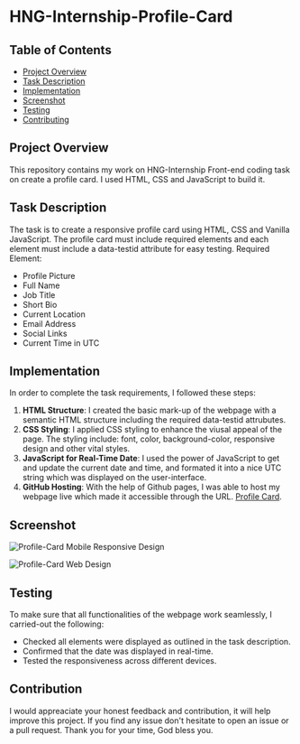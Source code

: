 # HNG-Internship-Profile-Card

## Table of Contents
* [Project Overview](#project-overview)
* [Task Description](#task-description)
* [Implementation](#implementation)
* [Screenshot](#screenshot)
* [Testing](#testing)
* [Contributing](#contributing)
  
## Project Overview
This repository contains my work on HNG-Internship Front-end coding task on create a profile card. I used HTML, CSS and JavaScript to build it.
## Task Description
The task is to create a responsive profile card using HTML, CSS and Vanilla JavaScript. The profile card must include required elements and each element must include a data-testid attribute for easy testing.
Required Element:
* Profile Picture
* Full Name
* Job Title
* Short Bio
* Current Location
* Email Address
* Social Links
* Current Time in UTC

## Implementation
In order to complete the task requirements, I followed these steps:
1. **HTML Structure**: I created the basic mark-up of the webpage with a semantic HTML structure including the required data-testid attrubutes.
2. **CSS Styling**: I applied CSS styling to enhance the viusal appeal of the page. The styling include: font, color, background-color, responsive design and other vital styles.
3. **JavaScript for Real-Time Date**: I used the power of JavaScript to get and update the current date and time, and formated it into a nice UTC string which was displayed on the user-interface.
4. **GitHub Hosting**: With the help of Github pages, I was able to host my webpage live which made it accessible through the URL. [Profile Card]().

## Screenshot

![Profile-Card Mobile Responsive Design](https://github.com/user-attachments/assets/657c409c-81a4-4d2a-8a7a-a270a40af757)

![Profile-Card Web Design](https://github.com/user-attachments/assets/37b40703-fe44-4bf2-9a43-c36932b84168)

## Testing
To make sure that all functionalities of the webpage work seamlessly, I carried-out the following:
* Checked all elements were displayed as outlined in the task description.
* Confirmed that the date was displayed in real-time.
* Tested the responsiveness across different devices.

## Contribution
I would appreaciate your honest feedback and contribution, it will help improve this project. If you find any issue don't hesitate to open an issue or a pull request.
Thank you for your time, God bless you.
